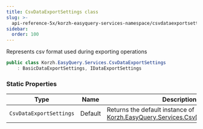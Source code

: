 ```yaml
---
title: CsvDataExportSettings class
slug: >-
  api-reference-5x/korzh-easyquery-services-namespace/csvdataexportsettings-class
sidebar:
  order: 100
---
```


Represents csv format used during exporting operations
```csharp
public class Korzh.EasyQuery.Services.CsvDataExportSettings
    : BasicDataExportSettings, IDataExportSettings

```

### Static Properties

| Type | Name | Description | 
| --- | --- | --- | 
| `CsvDataExportSettings` | Default | Returns the default instance of [Korzh.EasyQuery.Services.CsvDataExportSettings](/easyquery/docs/api-reference-5x/korzh-easyquery-services-namespace/csvdataexportsettings-class). |
